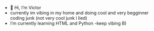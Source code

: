 - 👋 Hi, I’m Victor
- currently im vibing in my home and doing cool and very begginner coding junk (not very cool junk i lied)
- I’m currently learning HTML and Python
-keep vibing B)

<!---
victorm50/victorm50 is a ✨ special ✨ repository because its `README.md` (this file) appears on your GitHub profile.
You can click the Preview link to take a look at your changes.
--->
